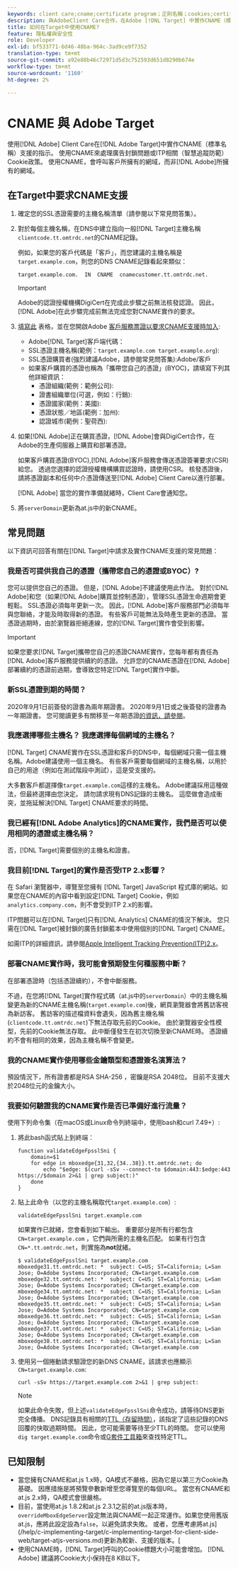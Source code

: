 ```yaml
---
keywords: client care;cname;certificate program；正則名稱；cookies;certificate;amc;adobe受管理證書；digicert；域控制驗證；dcv
description: 與AdobeClient Care合作，在Adobe [!DNL Target] 中實作CNAME（標準名稱）支援，以處理廣告封鎖問題或與ITP相關的Cookie政策。
title: 如何在Target中使用CNAME?
feature: 隱私權與安全性
role: Developer
exl-id: bf533771-6d46-48ba-964c-3ad9ce9f7352
translation-type: tm+mt
source-git-commit: a92e88b46c72971d5d3c752593d651d8290b674e
workflow-type: tm+mt
source-wordcount: '1160'
ht-degree: 2%

---
```


# CNAME 與 Adobe Target

使用[!DNL Adobe] Client Care在[!DNL Adobe Target]中實作CNAME（標準名稱）支援的指示。 使用CNAME來處理廣告封鎖問題或ITP相關（智慧追蹤防範）Cookie政策。 使用CNAME，會呼叫客戶所擁有的網域，而非[!DNL Adobe]所擁有的網域。

## 在Target中要求CNAME支援

1. 確定您的SSL憑證需要的主機名稱清單（請參閱以下常見問答集）。

1. 對於每個主機名稱，在DNS中建立指向一般[!DNL Target]主機名稱`clientcode.tt.omtrdc.net`的CNAME記錄。

   例如，如果您的客戶代碼是「客戶」，而您建議的主機名稱是`target.example.com`，則您的DNS CNAME記錄看起來類似：

   ```
   target.example.com.  IN  CNAME  cnamecustomer.tt.omtrdc.net.
   ```

   >[!IMPORTANT]
   >
   >Adobe的認證授權機構DigiCert在完成此步驟之前無法核發認證。 因此，[!DNL Adobe]在此步驟完成前無法完成您對CNAME實作的要求。

1. [填寫此](https://experienceleague.adobe.com/docs/core-services/assets/FPC_Request_Form.xlsx?lang=en) 表格，並在您開啟Adobe [客戶服務票證以要求CNAME支援時加入](/help/cmp-resources-and-contact-information.md#reference_ACA3391A00EF467B87930A450050077C):

   * Adobe[!DNL Target]客戶端代碼：
   * SSL憑證主機名稱(範例：`target.example.com target.example.org`):
   * SSL憑證購買者(強烈建議Adobe，請參閱常見問答集):Adobe/客戶
   * 如果客戶購買的憑證也稱為「攜帶您自己的憑證」(BYOC)，請填寫下列其他詳細資訊：
      * 憑證組織(範例：範例公司):
      * 證書組織單位(可選，例如：行銷):
      * 憑證國家(範例：美國):
      * 憑證狀態／地區(範例：加州):
      * 認證城市(範例：聖荷西):

1. 如果[!DNL Adobe]正在購買憑證，[!DNL Adobe]會與DigiCert合作，在Adobe的生產伺服器上購買和部署憑證。

   如果客戶購買憑證(BYOC),[!DNL Adobe]客戶服務會傳送憑證簽署要求(CSR)給您。 透過您選擇的認證授權機構購買認證時，請使用CSR。 核發憑證後，請將憑證副本和任何中介憑證傳送至[!DNL Adobe] Client Care以進行部署。

   [!DNL Adobe] 當您的實作準備就緒時，Client Care會通知您。

1. 將`serverDomain`更新為at.js中的新CNAME。

## 常見問題

以下資訊可回答有關在[!DNL Target]中請求及實作CNAME支援的常見問題：

### 我是否可提供我自己的憑證（攜帶您自己的憑證或BYOC）?

您可以提供您自己的憑證。 但是，[!DNL Adobe]不建議使用此作法。 對於[!DNL Adobe]和您（如果[!DNL Adobe]購買並控制憑證），管理SSL憑證生命週期會更輕鬆。 SSL憑證必須每年更新一次。 因此，[!DNL Adobe]客戶服務部門必須每年與您聯絡，才能及時取得新的憑證。 有些客戶可能無法及時產生更新的憑證。 當憑證過期時，由於瀏覽器拒絕連線，您的[!DNL Target]實作會受到影響。

>[!IMPORTANT]
>
>如果您要求[!DNL Target]攜帶您自己的憑證CNAME實作，您每年都有責任為[!DNL Adobe]客戶服務提供續約的憑證。 允許您的CNAME憑證在[!DNL Adobe]部署續約的憑證前過期，會導致您特定[!DNL Target]實作中斷。

### 新SSL憑證到期的時間？

2020年9月1日前簽發的證書為兩年期證書。 2020年9月1日或之後簽發的證書為一年期證書。 您可閱讀更多有關移至一年期憑證[的資訊，請參閱](https://www.digicert.com/position-on-1-year-certificates)。

### 我應選擇哪些主機名？ 我應選擇每個網域的主機名？

[!DNL Target] CNAME實作在SSL憑證和客戶的DNS中，每個網域只需一個主機名稱。Adobe建議使用一個主機名。 有些客戶需要每個網域的主機名稱，以用於自己的用途（例如在測試階段中測試），這是受支援的。

大多數客戶都選擇像`target.example.com`這樣的主機名。 Adobe建議採用這種做法，但最終選擇由您決定。 請勿請求現有DNS記錄的主機名。 這麼做會造成衝突，並拖延解決[!DNL Target] CNAME要求的時間。

### 我已經有[!DNL Adobe Analytics]的CNAME實作，我們是否可以使用相同的憑證或主機名稱？

否，[!DNL Target]需要個別的主機名和證書。

### 我目前[!DNL Target]的實作是否受ITP 2.x影響？

在 Safari 瀏覽器中，導覽至您擁有 [!DNL Target] JavaScript 程式庫的網站。如果您在CNAME的內容中看到設定[!DNL Target] Cookie，例如`analytics.company.com`，則不會受到ITP 2.x的影響。

ITP問題可以在[!DNL Target]只有[!DNL Analytics] CNAME的情況下解決。 您只需在[!DNL Target]被封鎖的廣告封鎖藍本中使用個別的[!DNL Target] CNAME。

如需ITP的詳細資訊，請參閱[Apple Intelligent Tracking Prevention(ITP)2.x](/help/c-implementing-target/c-considerations-before-you-implement-target/c-privacy/apple-itp-2x.md)。

### 部署CNAME實作時，我可能會預期發生何種服務中斷？

在部署憑證時（包括憑證續約），不會中斷服務。

不過，在您將[!DNL Target]實作程式碼（at.js中的`serverDomain`）中的主機名稱變更為新的CNAME主機名稱(`target.example.com`)後，網頁瀏覽器會將舊訪客視為新訪客。 舊訪客的描述檔資料會遺失，因為舊主機名稱(`clientcode.tt.omtrdc.net`)下無法存取先前的Cookie。 由於瀏覽器安全性模型，先前的Cookie無法存取。 此中斷僅發生在初次切換至新CNAME時。 憑證續約不會有相同的效果，因為主機名稱不會變更。

### 我的CNAME實作使用哪些金鑰類型和憑證簽名演算法？

預設情況下，所有證書都是RSA SHA-256 ，密鑰是RSA 2048位。 目前不支援大於2048位元的金鑰大小。

### 我要如何驗證我的CNAME實作是否已準備好進行流量？

使用下列命令集（在macOS或Linux命令列終端中，使用bash和curl 7.49+）:

1. 將此bash函式貼上到終端：

   ```
   function validateEdgeFpsslSni {
       domain=$1
       for edge in mboxedge{31,32,{34..38}}.tt.omtrdc.net; do
           echo "$edge: $(curl -sSv --connect-to $domain:443:$edge:443 https://$domain 2>&1 | grep subject:)"
       done
   }
   ```

1. 貼上此命令（以您的主機名稱取代`target.example.com`）:

   ```
   validateEdgeFpsslSni target.example.com
   ```

   如果實作已就緒，您會看到如下輸出。 重要部分是所有行都包含`CN=target.example.com` ，它們與所需的主機名匹配。 如果有行包含`CN=*.tt.omtrdc.net`，則實施為&#x200B;**not**&#x200B;就緒。

   ```
   $ validateEdgeFpsslSni target.example.com
   mboxedge31.tt.omtrdc.net: *  subject: C=US; ST=California; L=San Jose; O=Adobe Systems Incorporated; CN=target.example.com
   mboxedge32.tt.omtrdc.net: *  subject: C=US; ST=California; L=San Jose; O=Adobe Systems Incorporated; CN=target.example.com
   mboxedge34.tt.omtrdc.net: *  subject: C=US; ST=California; L=San Jose; O=Adobe Systems Incorporated; CN=target.example.com
   mboxedge35.tt.omtrdc.net: *  subject: C=US; ST=California; L=San Jose; O=Adobe Systems Incorporated; CN=target.example.com
   mboxedge36.tt.omtrdc.net: *  subject: C=US; ST=California; L=San Jose; O=Adobe Systems Incorporated; CN=target.example.com
   mboxedge37.tt.omtrdc.net: *  subject: C=US; ST=California; L=San Jose; O=Adobe Systems Incorporated; CN=target.example.com
   mboxedge38.tt.omtrdc.net: *  subject: C=US; ST=California; L=San Jose; O=Adobe Systems Incorporated; CN=target.example.com
   ```

1. 使用另一個捲動請求驗證您的新DNS CNAME，該請求也應顯示`CN=target.example.com`:

   ```
   curl -sSv https://target.example.com 2>&1 | grep subject:
   ```

   >[!NOTE]
   >
   >如果此命令失敗，但上述`validateEdgeFpsslSni`命令成功，請等待DNS更新完全傳播。 DNS記錄具有相關的[TTL（存留時間）](https://en.wikipedia.org/wiki/Time_to_live#DNS_records)，該指定了這些記錄的DNS回覆的快取過期時間。 因此，您可能需要等待至少TTL的時間。 您可以使用`dig target.example.com`命令或[G套件工具箱](https://toolbox.googleapps.com/apps/dig/#CNAME)來查找特定TTL。

## 已知限制

* 當您擁有CNAME和at.js 1.x時，QA模式不嚴格，因為它是以第三方Cookie為基礎。 因應措施是將預覽參數新增至您導覽至的每個URL。 當您有CNAME和at.js 2.x時，QA模式會很嚴格。
* 目前，當使用at.js 1.8.2和at.js 2.3.1之前的at.js版本時，`overrideMboxEdgeServer`設定無法與CNAME一起正常運作。如果您使用舊版at.js，應將此設定設為`false`，以避免請求失敗。 或者，您應考慮將at.js](/help/c-implementing-target/c-implementing-target-for-client-side-web/target-atjs-versions.md)更新為較新、支援的版本。[
* 使用CNAME時，[!DNL Target]呼叫的Cookie標題大小可能會增加。 [!DNL Adobe] 建議將Cookie大小保持在8 KB以下。
